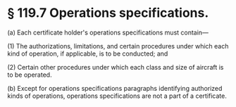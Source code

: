 # § 119.7   Operations specifications.

(a) Each certificate holder's operations specifications must contain—


(1) The authorizations, limitations, and certain procedures under which each kind of operation, if applicable, is to be conducted; and 


(2) Certain other procedures under which each class and size of aircraft is to be operated. 


(b) Except for operations specifications paragraphs identifying authorized kinds of operations, operations specifications are not a part of a certificate. 




